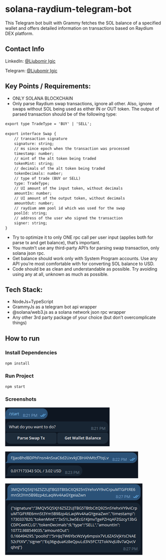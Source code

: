 # solana-raydium-telegram-bot
This Telegram bot built with Grammy fetches the SOL balance of a specified wallet and offers detailed information on transactions based on Raydium DEX platform.

## Contact Info
LinkedIn: [@Ljubomir Igic](https://www.linkedin.com/in/ljubomir-igic-6a9615340)

Telegram: [@Ljubomir Igic](https://t.me/@ljubomir_igic)


## Key Points / Requirements:

- ONLY SOLANA BLOCKCHAIN
- Only parse Raydium swap transactions, ignore all other. 
Also, ignore swaps without SOL being used as either IN or OUT token.
The output of parsed transaction should be of the following type:

```
export type TradeType = 'BUY' | 'SELL';

export interface Swap {
    // transaction signature
    signature: string;
    // ms since epoch when the transaction was processed
    timestamp: number;
    // mint of the alt token being traded
    tokenMint: string;
    // decimals of the alt token being traded
    tokenDecimals: number;
    // type of trade (BUY or SELL)
    type: TradeType;
    // UI amount of the input token, without decimals
    amountIn: number;
    // UI amount of the output token, without decimals
    amountOut: number;
    // raydium amm pool id which was used for the swap
    poolId: string;
    // address of the user who signed the transaction
    signer: string;
}
```

- Try to optimize it to only ONE rpc call per user input (applies both for parse tx and get balance), that’s important.
- You mustn’t use any third-party API’s for parsing swap transaction, only solana json rpc.
- Get balance should work only with System Program accounts. Use any API you’re most comfortable with for converting SOL balance to USD.
- Code should be as clean and understandable as possible. Try avoiding using any at all, unknown as much as possible.


## Tech Stack:
- NodeJs+TypeScript
- GrammyJs as a telegram bot api wrapper
- @solana/web3.js as a solana network json rpc wrapper
- Any other 3rd party package of your choice (but don’t overcomplicate things)


## How to run

### Install Dependencies
```
npm install
```

### Run Project
```
npm start
```

### Screenshots

![alt text](./image-1.png)

![alt text](./image-2.png)

![alt text](./image-3.png)
